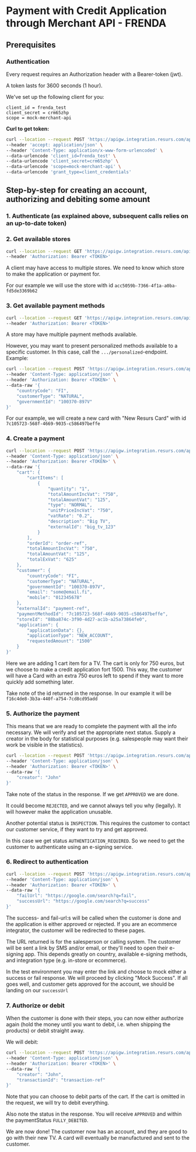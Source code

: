 # Payment with Credit Application through Merchant API - FRENDA

## Prerequisites

### Authentication
Every request requires an Authorization header with a Bearer-token (jwt).

A token lasts for 3600 seconds (1 hour).

We've set up the following client for you:
```
client_id = frenda_test
client_secret = crm65zhp
scope = mock-merchant-api
```

**Curl to get token:**
```sh
curl --location --request POST 'https://apigw.integration.resurs.com/api/oauth2/token' \
--header 'accept: application/json' \
--header 'Content-Type: application/x-www-form-urlencoded' \
--data-urlencode 'client_id=frenda_test' \
--data-urlencode 'client_secret=crm65zhp' \
--data-urlencode 'scope=mock-merchant-api' \
--data-urlencode 'grant_type=client_credentials'
```


## Step-by-step for creating an account, authorizing and debiting some amount

### 1. Authenticate (as explained above, subsequent calls relies on an up-to-date token)
### 2. Get available stores
```sh
curl --location --request GET 'https://apigw.integration.resurs.com/api/mock_merchant_api_service/stores' \
--header 'Authorization: Bearer <TOKEN>'
``` 
A client may have access to multiple stores. We need to know which store to make the application or payment for.

For our example we will use the store with id `acc5059b-7366-4f1a-a0ba-fd5de3369b62`

### 3. Get available payment methods
```sh
curl --location --request GET 'https://apigw.integration.resurs.com/api/mock_merchant_api_service/stores/acc5059b-7366-4f1a-a0ba-fd5de3369b62/payment_methods' \
--header 'Authorization: Bearer <TOKEN>'
``` 

A store may have multiple payment methods available. 

However, you may want to present personalized methods available to a specific customer. In this case, call the `.../personalized`-endpoint. Example:

```sh
curl --location --request POST 'https://apigw.integration.resurs.com/api/mock_merchant_api_service/stores/88ba874c-3f90-4d27-ac1b-a25a73864fe0/payment_methods/personalized?amount=1200' \
--header 'Content-Type: application/json' \
--header 'Authorization: Bearer <TOKEN>' \
--data-raw '{
    "countryCode": "FI",
    "customerType": "NATURAL",
    "governmentId": "100370-897V"
}'
```

For our example, we will create a new card with "New Resurs Card" with id `7c105723-568f-4669-9035-c586497beffe`


### 4. Create a payment

```sh
curl --location --request POST 'https://apigw.integration.resurs.com/api/mock_merchant_payment_service/payments' \
--header 'Content-Type: application/json' \
--header 'Authorization: Bearer <TOKEN>' \
--data-raw '{
    "cart": {
        "cartItems": [
            {
                "quantity": "1",
                "totalAmountIncVat": "750",
                "totalAmountVat": "125",
                "type": "NORMAL",
                "unitPriceIncVat": "750",
                "vatRate": "0.2",
                "description": "Big TV",
                "externalId": "big_tv_123"
            }
        ],
        "orderId": "order-ref",
        "totalAmountIncVat": "750",
        "totalAmountVat": "125",
        "totalExVat": "625"
    },
    "customer": {
        "countryCode": "FI",
        "customerType": "NATURAL",
        "governmentId": "100370-897V",
        "email": "some@email.fi",
        "mobile": "012345678"
    },
    "externalId": "payment-ref",
    "paymentMethodId": "7c105723-568f-4669-9035-c586497beffe",
    "storeId": "88ba874c-3f90-4d27-ac1b-a25a73864fe0",
    "application": {
        "applicationData": {},
        "applicationType": "NEW_ACCOUNT",
        "requestedAmount": "1500"
    }
}'
```

Here we are adding 1 cart item for a TV. The cart is only for 750 euros, but we choose to make a credit application fort 1500. This way, the customer will have a Card with an extra 750 euros left to spend if they want to more quickly add something later.

Take note of the id returned in the response. In our example it will be `f16c4de8-3b3a-440f-a754-7cd8cd95add`

### 5. Authorize the payment

This means that we are ready to complete the payment with all the info necessary. We will verify and set the appropriate next status. Supply a creator in the body for statistical purposes (e.g. salespeople may want their work be visible in the statistics).

```sh
curl --location --request POST 'https://apigw.integration.resurs.com/api/mock_merchant_payment_service/payments/f16c4de8-3b3a-440f-a754-7cd8cd95add2/authorize' \
--header 'Content-Type: application/json' \
--header 'Authorization: Bearer <TOKEN>' \
--data-raw '{
    "creator": "John"
}'
``` 

Take note of the status in the response. If we get `APPROVED` we are done.

It could become `REJECTED`, and we cannot always tell you why (legally). It will however make the application unusable. 

Another potential status is `INSPECTION`. This requires the customer to contact our customer service, if they want to try and get approved.

In this case we get status `AUTHENTICATION_REQUIRED`. So we need to get the customer to authenticate using an e-signing service.

### 6. Redirect to authentication

```sh
curl --location --request POST 'https://apigw.integration.resurs.com/api/mock_merchant_payment_service/payments/c5c2e0a3-ca7e-4b7e-9d18-495111b959f0/prepare_for_redirection' \
--header 'Content-Type: application/json' \
--header 'Authorization: Bearer <TOKEN>' \
--data-raw '{
    "failUrl": "https://google.com/search?q=fail",
    "successUrl": "https://google.com/search?q=success"
}'
```

The success- and fail-url:s will be called when the customer is done and the application is either approved or rejected. If you are an ecommerce integrator, the customer will be redirected to these pages.

The URL returned is for the salesperson or calling system. The customer will be sent a link by SMS and/or email, or they'll need to open their e-signing app. This depends greatly on country, available e-signing methods, and integration type (e.g. in-store or ecommerce).

In the test environment you may enter the link and choose to mock either a success or fail response. We will proceed by clicking "Mock Success". If all goes well, and customer gets approved for the account, we should be landing on our `successUrl`

### 7. Authorize or debit

When the customer is done with their steps, you can now either authorize again (hold the money until you want to debit, i.e. when shipping the products) or debit straight away.

We will debit:
```sh
curl --location --request POST 'https://apigw.integration.resurs.com/api/mock_merchant_payment_service/payments/c5c2e0a3-ca7e-4b7e-9d18-495111b959f0/debit' \
--header 'Content-Type: application/json' \
--header 'Authorization: Bearer <TOKEN>' \
--data-raw '{
    "creator": "John",
    "transactionId": "transaction-ref"
}'
```

Note that you can choose to debit parts of the cart. If the cart is omitted in the request, we will try to debit everything.

Also note the status in the response. You will receive `APPROVED` and within the paymentStatus `FULLY_DEBITED`.

We are now done! The customer now has an account, and they are good to go with their new TV. A card will eventually be manufactured and sent to the customer.
